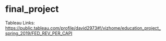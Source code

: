 # final_project
Tableau Links:
https://public.tableau.com/profile/david2973#!/vizhome/education_project_spring_2019/FED_REV_PER_CAPI
